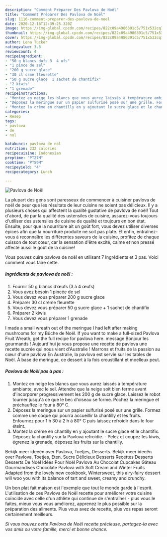 ```yaml
---
description: "Comment Préparer Des Pavlova de Noël"
title: "Comment Préparer Des Pavlova de Noël"
slug: 1116-comment-preparer-des-pavlova-de-noel
date: 2020-12-16T12:39:25.320Z
image: https://img-global.cpcdn.com/recipes/822c09a4986391c5/751x532cq70/pavlova-de-noel-photo-principale-de-la-recette.jpg
thumbnail: https://img-global.cpcdn.com/recipes/822c09a4986391c5/751x532cq70/pavlova-de-noel-photo-principale-de-la-recette.jpg
cover: https://img-global.cpcdn.com/recipes/822c09a4986391c5/751x532cq70/pavlova-de-noel-photo-principale-de-la-recette.jpg
author: Lena Tucker
ratingvalue: 3.8
reviewcount: 4
recipeingredient:
- "50 g blancs dufs 3  4 ufs"
- "1 pince de sel"
- "200 g sucre glace"
- "30 cl crme fleurette"
- "50 g sucre glace  1 sachet de chantifix"
- "2 kiwis"
- "1 grenade"
recipeinstructions:
- "Montez en neige les blancs que vous aurez laissés à température ambiante, avec le sel. Attendre que la neige soit bien ferme avant d&#39;incorporer progressivement les 200 g de sucre glace. Laissez le robot tourner jusqu&#39;à ce que le bec d&#39;oiseau se forme. Pochez la meringue et préchauffez le four à 80° C."
- "Déposez la meringue sur un papier sulfurisé posé sur une grille. Formez comme une coque qui pourra accueillir la chantilly et les fruits. Enfournez pour 1 h 30 à 2 h à 80° C puis laissez refroidir dans le four éteint."
- "Montez la crème en chantilly en y ajoutant le sucre glace et le chantifix. Déposez la chantilly sur la Pavlova refroidie. Pelez et coupez les kiwis, égrenez la grenade, déposez les fruits sur la chantilly."
categories:
- Resep
tags:
- pavlova
- de
- nol

katakunci: pavlova de nol 
nutrition: 232 calories
recipecuisine: Indonesian
preptime: "PT27M"
cooktime: "PT59M"
recipeyield: "4"
recipecategory: Lunch

---
```



![Pavlova de Noël](https://img-global.cpcdn.com/recipes/822c09a4986391c5/751x532cq70/pavlova-de-noel-photo-principale-de-la-recette.jpg)

La plupart des gens sont paresseux de commencer à cuisiner pavlova de noël de peur que les résultats de leur cuisine ne soient pas délicieux. Il y a plusieurs choses qui affectent la qualité gustative de pavlova de noël! Tout d'abord, de par la qualité des ustensiles de cuisine, assurez-vous toujours d'utiliser des ustensiles de cuisine de qualité et toujours en bon état. Ensuite, pour que la nourriture ait un goût fort, vous devez utiliser diverses épices afin que la nourriture produite ne soit pas plate. Et enfin, entraînez-vous à reconnaître les différentes saveurs de la cuisine, profitez de chaque cuisson de tout cœur, car la sensation d'être excité, calme et non pressé affecte aussi le goût de la cuisine!

<!--inarticleads1-->

Vous pouvez cuire pavlova de noël en utilisant 7 Ingrédients et 3 pas. Voici comment vous faire cette.

##### Ingrédients de pavlova de noël :

1. Fournir 50 g blancs d’œufs (3 à 4 œufs)
1. Vous avez besoin 1 pincée de sel
1. Vous devez vous préparer 200 g sucre glace
1. Préparer 30 cl crème fleurette
1. Vous devez vous préparer 50 g sucre glace + 1 sachet de chantifix
1. Préparer 2 kiwis
1. Vous devez vous préparer 1 grenade


I made a small wreath out of the meringue I had left after making mushrooms for my Bûche de Noël. If you want to make a full-sized Pavlova Fruit Wreath, get the full recipe for pavlova here. message Bonjour les gourmands ! Aujourd&#39;hui je vous propose une recette de pavlova une recette sucrée qui nous vient d&#39;Australie ! Marrons et fruits de la passion au cœur d&#39;une pavlova En Australie, la pavlova est servie sur les tables de Noël. À base de meringue, ce dessert à la fois croustillant et moelleux peut. 

<!--inarticleads2-->

##### Pavlova de Noël pas à pas :

1. Montez en neige les blancs que vous aurez laissés à température ambiante, avec le sel. Attendre que la neige soit bien ferme avant d&#39;incorporer progressivement les 200 g de sucre glace. Laissez le robot tourner jusqu&#39;à ce que le bec d&#39;oiseau se forme. Pochez la meringue et préchauffez le four à 80° C.
1. Déposez la meringue sur un papier sulfurisé posé sur une grille. Formez comme une coque qui pourra accueillir la chantilly et les fruits. Enfournez pour 1 h 30 à 2 h à 80° C puis laissez refroidir dans le four éteint.
1. Montez la crème en chantilly en y ajoutant le sucre glace et le chantifix. Déposez la chantilly sur la Pavlova refroidie. - Pelez et coupez les kiwis, égrenez la grenade, déposez les fruits sur la chantilly.


Bekijk meer ideeën over Pavlova, Toetjes, Desserts. Bekijk meer ideeën over Pavlova, Toetjes, Eten. Sucre Délicieux Desserts Recettes Desserts Desserts De Noël Idées Pour Noël Pavlova Au Chocolat Cupcakes Gâteau Gourmandises Chocolate Pavlova with Soft Cream and Winter Fruits Adapted from the lovely new cookbook, Wintersweet, this airy-fairy dessert will woo you with its balance of tart and sweet, creamy and crunchy. 

<!--inarticleads1-->

<p>
Un bon plat fait maison est l'exemple que tout le monde garde à l'esprit. L'utilisation de ces Pavlova de Noël recette pour améliorer votre cuisine coïncide avec celle d'un athlète qui continue de s'entraîner - plus vous le faites, mieux vous vous améliorez, apprenez le plus possible sur la préparation des aliments. Plus vous avez de recette, plus vos repas seront certainement meilleurs.
</p>

<p>
<i>Si vous trouvez cette Pavlova de Noël recette précieuse, partagez-la avec vos amis ou votre famille, merci et bonne chance.</i>
</p>
